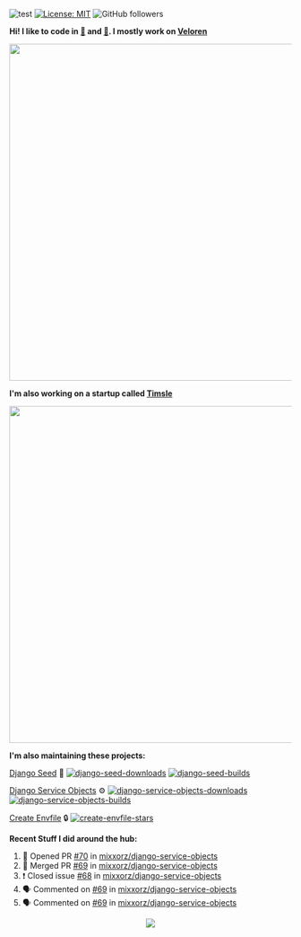 ![test](https://hits.seeyoufarm.com/api/count/incr/badge.svg?url=https://github.com/AngelOnFira)
[![License: MIT](https://img.shields.io/badge/License-MIT-yellow.svg)](https://opensource.org/licenses/MIT)
![GitHub followers](https://img.shields.io/github/followers/angelonfira?style=social)

**Hi! I like to code in [:crab:](https://www.rust-lang.org/) and [:snake:](https://www.python.org/). I mostly work on [Veloren](https://veloren.net)**

<p align="center">
  <img width="600" src="https://media.discordapp.net/attachments/444005079410802699/730566298073038949/rsz_5f0656b6aa176.png">
</p>

**I'm also working on a startup called [Timsle](https://timsle.com)**

<p align="center">
  <img width="600" src="https://media.discordapp.net/attachments/444005079410802699/730566842674053130/rsz_5f0657242abb4.png">
</p>

**I'm also maintaining these projects:**

[Django Seed](https://github.com/Brobin/django-seed)
:seedling:
[![django-seed-downloads](https://pepy.tech/badge/django-seed)](https://pepy.tech/project/django-seed)
[![django-seed-builds](https://github.com/Brobin/django-seed/workflows/Test/badge.svg)](https://github.com/Brobin/django-seed)

[Django Service Objects](https://github.com/mixxorz/django-service-objects)
:gear:
[![django-service-objects-downloads](https://pepy.tech/badge/django-service-objects)](https://pepy.tech/project/django-service-objects)
[![django-service-objects-builds](https://github.com/mixxorz/django-service-objects/actions/workflows/test.yml/badge.svg)](https://github.com/mixxorz/django-service-objects/actions/workflows/test.yml)

[Create Envfile](https://github.com/SpicyPizza/create-envfile)
:lock:
[![create-envfile-stars](https://img.shields.io/github/stars/SpicyPizza/create-envfile?style=social)](https://github.com/SpicyPizza/create-envfile)

**Recent Stuff I did around the hub:**

<!--START_SECTION:activity-->
1. 💪 Opened PR [#70](https://github.com/mixxorz/django-service-objects/pull/70) in [mixxorz/django-service-objects](https://github.com/mixxorz/django-service-objects)
2. 🎉 Merged PR [#69](https://github.com/mixxorz/django-service-objects/pull/69) in [mixxorz/django-service-objects](https://github.com/mixxorz/django-service-objects)
3. ❗️ Closed issue [#68](https://github.com/mixxorz/django-service-objects/issues/68) in [mixxorz/django-service-objects](https://github.com/mixxorz/django-service-objects)
4. 🗣 Commented on [#69](https://github.com/mixxorz/django-service-objects/issues/69) in [mixxorz/django-service-objects](https://github.com/mixxorz/django-service-objects)
5. 🗣 Commented on [#69](https://github.com/mixxorz/django-service-objects/issues/69) in [mixxorz/django-service-objects](https://github.com/mixxorz/django-service-objects)
<!--END_SECTION:activity-->

<p align="center">
  <img src="https://github-profile-trophy.vercel.app/?username=angelonfira&column=4&theme=nord&margin-w=15&margin-h=15">
</p>
